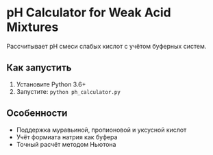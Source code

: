 # pH Calculator for Weak Acid Mixtures

Рассчитывает pH смеси слабых кислот с учётом буферных систем.

## Как запустить
1. Установите Python 3.6+
2. Запустите: `python ph_calculator.py`

## Особенности
- Поддержка муравьиной, пропионовой и уксусной кислот
- Учёт формиата натрия как буфера
- Точный расчёт методом Ньютона

